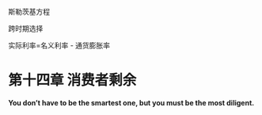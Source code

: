 斯勒茨基方程

跨时期选择

实际利率=名义利率 - 通货膨胀率

# 第十四章 消费者剩余

**You don’t have to be the smartest one, but you must be the most diligent.**